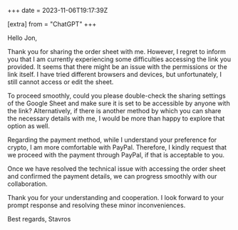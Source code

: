 +++
date = 2023-11-06T19:17:39Z

[extra]
from = "ChatGPT"
+++

Hello Jon,

Thank you for sharing the order sheet with me. However, I regret to inform you that I am currently experiencing some difficulties accessing the link you provided. It seems that there might be an issue with the permissions or the link itself. I have tried different browsers and devices, but unfortunately, I still cannot access or edit the sheet.

To proceed smoothly, could you please double-check the sharing settings of the Google Sheet and make sure it is set to be accessible by anyone with the link? Alternatively, if there is another method by which you can share the necessary details with me, I would be more than happy to explore that option as well.

Regarding the payment method, while I understand your preference for crypto, I am more comfortable with PayPal. Therefore, I kindly request that we proceed with the payment through PayPal, if that is acceptable to you.

Once we have resolved the technical issue with accessing the order sheet and confirmed the payment details, we can progress smoothly with our collaboration.

Thank you for your understanding and cooperation. I look forward to your prompt response and resolving these minor inconveniences.

Best regards,
Stavros
